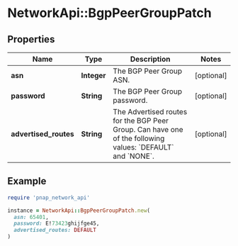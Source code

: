 # NetworkApi::BgpPeerGroupPatch

## Properties

| Name | Type | Description | Notes |
| ---- | ---- | ----------- | ----- |
| **asn** | **Integer** | The BGP Peer Group ASN. | [optional] |
| **password** | **String** | The BGP Peer Group password. | [optional] |
| **advertised_routes** | **String** | The Advertised routes for the BGP Peer Group. Can have one of the following values: &#x60;DEFAULT&#x60; and &#x60;NONE&#x60;. | [optional] |

## Example

```ruby
require 'pnap_network_api'

instance = NetworkApi::BgpPeerGroupPatch.new(
  asn: 65401,
  password: E!73423ghijfge45,
  advertised_routes: DEFAULT
)
```

